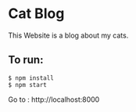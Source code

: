 # Cat Blog

This Website is a blog about my cats. 

## To run: 

``` console 
$ npm install
$ npm start
```

Go to : http://localhost:8000